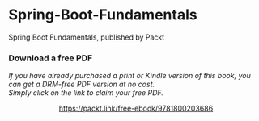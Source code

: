 # Spring-Boot-Fundamentals
Spring Boot Fundamentals, published by Packt
### Download a free PDF

 <i>If you have already purchased a print or Kindle version of this book, you can get a DRM-free PDF version at no cost.<br>Simply click on the link to claim your free PDF.</i>
<p align="center"> <a href="https://packt.link/free-ebook/9781800203686">https://packt.link/free-ebook/9781800203686 </a> </p>